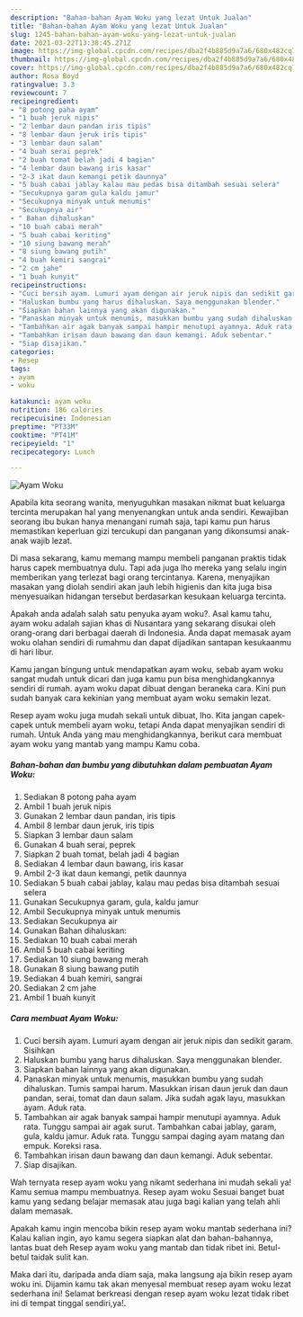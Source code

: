 ```yaml
---
description: "Bahan-bahan Ayam Woku yang lezat Untuk Jualan"
title: "Bahan-bahan Ayam Woku yang lezat Untuk Jualan"
slug: 1245-bahan-bahan-ayam-woku-yang-lezat-untuk-jualan
date: 2021-03-22T13:38:45.271Z
image: https://img-global.cpcdn.com/recipes/dba2f4b885d9a7a6/680x482cq70/ayam-woku-foto-resep-utama.jpg
thumbnail: https://img-global.cpcdn.com/recipes/dba2f4b885d9a7a6/680x482cq70/ayam-woku-foto-resep-utama.jpg
cover: https://img-global.cpcdn.com/recipes/dba2f4b885d9a7a6/680x482cq70/ayam-woku-foto-resep-utama.jpg
author: Rosa Boyd
ratingvalue: 3.3
reviewcount: 7
recipeingredient:
- "8 potong paha ayam"
- "1 buah jeruk nipis"
- "2 lembar daun pandan iris tipis"
- "8 lembar daun jeruk iris tipis"
- "3 lembar daun salam"
- "4 buah serai peprek"
- "2 buah tomat belah jadi 4 bagian"
- "4 lembar daun bawang iris kasar"
- "2-3 ikat daun kemangi petik daunnya"
- "5 buah cabai jablay kalau mau pedas bisa ditambah sesuai selera"
- "Secukupnya garam gula kaldu jamur"
- "Secukupnya minyak untuk menumis"
- "Secukupnya air"
- " Bahan dihaluskan"
- "10 buah cabai merah"
- "5 buah cabai keriting"
- "10 siung bawang merah"
- "8 siung bawang putih"
- "4 buah kemiri sangrai"
- "2 cm jahe"
- "1 buah kunyit"
recipeinstructions:
- "Cuci bersih ayam. Lumuri ayam dengan air jeruk nipis dan sedikit garam. Sisihkan"
- "Haluskan bumbu yang harus dihaluskan. Saya menggunakan blender."
- "Siapkan bahan lainnya yang akan digunakan."
- "Panaskan minyak untuk menumis, masukkan bumbu yang sudah dihaluskan. Tumis sampai harum. Masukkan irisan daun jeruk dan daun pandan, serai, tomat dan daun salam. Jika sudah agak layu, masukkan ayam. Aduk rata."
- "Tambahkan air agak banyak sampai hampir menutupi ayamnya. Aduk rata. Tunggu sampai air agak surut. Tambahkan cabai jablay, garam, gula, kaldu jamur. Aduk rata. Tunggu sampai daging ayam matang dan empuk. Koreksi rasa."
- "Tambahkan irisan daun bawang dan daun kemangi. Aduk sebentar."
- "Siap disajikan."
categories:
- Resep
tags:
- ayam
- woku

katakunci: ayam woku 
nutrition: 186 calories
recipecuisine: Indonesian
preptime: "PT33M"
cooktime: "PT41M"
recipeyield: "1"
recipecategory: Lunch

---
```



![Ayam Woku](https://img-global.cpcdn.com/recipes/dba2f4b885d9a7a6/680x482cq70/ayam-woku-foto-resep-utama.jpg)

Apabila kita seorang wanita, menyuguhkan masakan nikmat buat keluarga tercinta merupakan hal yang menyenangkan untuk anda sendiri. Kewajiban seorang ibu bukan hanya menangani rumah saja, tapi kamu pun harus memastikan keperluan gizi tercukupi dan panganan yang dikonsumsi anak-anak wajib lezat.

Di masa  sekarang, kamu memang mampu membeli panganan praktis tidak harus capek membuatnya dulu. Tapi ada juga lho mereka yang selalu ingin memberikan yang terlezat bagi orang tercintanya. Karena, menyajikan masakan yang diolah sendiri akan jauh lebih higienis dan kita juga bisa menyesuaikan hidangan tersebut berdasarkan kesukaan keluarga tercinta. 



Apakah anda adalah salah satu penyuka ayam woku?. Asal kamu tahu, ayam woku adalah sajian khas di Nusantara yang sekarang disukai oleh orang-orang dari berbagai daerah di Indonesia. Anda dapat memasak ayam woku olahan sendiri di rumahmu dan dapat dijadikan santapan kesukaanmu di hari libur.

Kamu jangan bingung untuk mendapatkan ayam woku, sebab ayam woku sangat mudah untuk dicari dan juga kamu pun bisa menghidangkannya sendiri di rumah. ayam woku dapat dibuat dengan beraneka cara. Kini pun sudah banyak cara kekinian yang membuat ayam woku semakin lezat.

Resep ayam woku juga mudah sekali untuk dibuat, lho. Kita jangan capek-capek untuk membeli ayam woku, tetapi Anda dapat menyajikan sendiri di rumah. Untuk Anda yang mau menghidangkannya, berikut cara membuat ayam woku yang mantab yang mampu Kamu coba.

<!--inarticleads1-->

##### Bahan-bahan dan bumbu yang dibutuhkan dalam pembuatan Ayam Woku:

1. Sediakan 8 potong paha ayam
1. Ambil 1 buah jeruk nipis
1. Gunakan 2 lembar daun pandan, iris tipis
1. Ambil 8 lembar daun jeruk, iris tipis
1. Siapkan 3 lembar daun salam
1. Gunakan 4 buah serai, peprek
1. Siapkan 2 buah tomat, belah jadi 4 bagian
1. Sediakan 4 lembar daun bawang, iris kasar
1. Ambil 2-3 ikat daun kemangi, petik daunnya
1. Sediakan 5 buah cabai jablay, kalau mau pedas bisa ditambah sesuai selera
1. Gunakan Secukupnya garam, gula, kaldu jamur
1. Ambil Secukupnya minyak untuk menumis
1. Sediakan Secukupnya air
1. Gunakan  Bahan dihaluskan:
1. Sediakan 10 buah cabai merah
1. Ambil 5 buah cabai keriting
1. Sediakan 10 siung bawang merah
1. Gunakan 8 siung bawang putih
1. Sediakan 4 buah kemiri, sangrai
1. Sediakan 2 cm jahe
1. Ambil 1 buah kunyit




<!--inarticleads2-->

##### Cara membuat Ayam Woku:

1. Cuci bersih ayam. Lumuri ayam dengan air jeruk nipis dan sedikit garam. Sisihkan
1. Haluskan bumbu yang harus dihaluskan. Saya menggunakan blender.
1. Siapkan bahan lainnya yang akan digunakan.
1. Panaskan minyak untuk menumis, masukkan bumbu yang sudah dihaluskan. Tumis sampai harum. Masukkan irisan daun jeruk dan daun pandan, serai, tomat dan daun salam. Jika sudah agak layu, masukkan ayam. Aduk rata.
1. Tambahkan air agak banyak sampai hampir menutupi ayamnya. Aduk rata. Tunggu sampai air agak surut. Tambahkan cabai jablay, garam, gula, kaldu jamur. Aduk rata. Tunggu sampai daging ayam matang dan empuk. Koreksi rasa.
1. Tambahkan irisan daun bawang dan daun kemangi. Aduk sebentar.
1. Siap disajikan.




Wah ternyata resep ayam woku yang nikamt sederhana ini mudah sekali ya! Kamu semua mampu membuatnya. Resep ayam woku Sesuai banget buat kamu yang sedang belajar memasak atau juga bagi kalian yang telah ahli dalam memasak.

Apakah kamu ingin mencoba bikin resep ayam woku mantab sederhana ini? Kalau kalian ingin, ayo kamu segera siapkan alat dan bahan-bahannya, lantas buat deh Resep ayam woku yang mantab dan tidak ribet ini. Betul-betul taidak sulit kan. 

Maka dari itu, daripada anda diam saja, maka langsung aja bikin resep ayam woku ini. Dijamin kamu tak akan menyesal membuat resep ayam woku lezat sederhana ini! Selamat berkreasi dengan resep ayam woku lezat tidak ribet ini di tempat tinggal sendiri,ya!.

